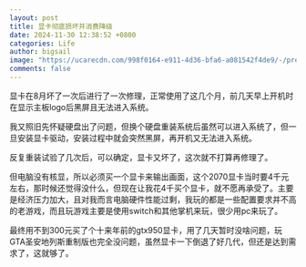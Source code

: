 ```yaml
---
layout: post
title: 显卡彻底损坏并消费降级
date: 2024-11-30 12:38:52 +0800
categories: Life
author: bigsail
image: "https://ucarecdn.com/998f0164-e911-4d36-bfa6-a081542f4de9/-/preview/1000x666/"
comments: false
---
```

显卡在8月坏了一次后进行了一次修理，正常使用了这几个月，前几天早上开机时在显示主板logo后黑屏且无法进入系统。

我又照旧先怀疑硬盘出了问题，但换个硬盘重装系统后虽然可以进入系统了，但一旦安装显卡驱动，安装过程中就会突然黑屏，再开机又无法进入系统。

反复重装试验了几次后，可以确定，显卡又坏了，这次就不打算再修理了。

但电脑没有核显，所以必须买一个显卡来输出画面，这个2070显卡当时要4千元左右，那时候还觉得没什么，但现在让我花4千买个显卡，就不愿再承受了。主要是经济压力加大，且对我而言电脑硬件性能过剩，我玩的都是一些配置要求并不高的老游戏，而且玩游戏主要是使用switch和其他掌机来玩，很少用pc来玩了。

最终用不到300元买了个十来年前的gtx950显卡，用了几天暂时没啥问题，玩GTA圣安地列斯重制版也完全没问题，虽然显卡一下倒退了好几代，但还是达到需求了，这就够了。
